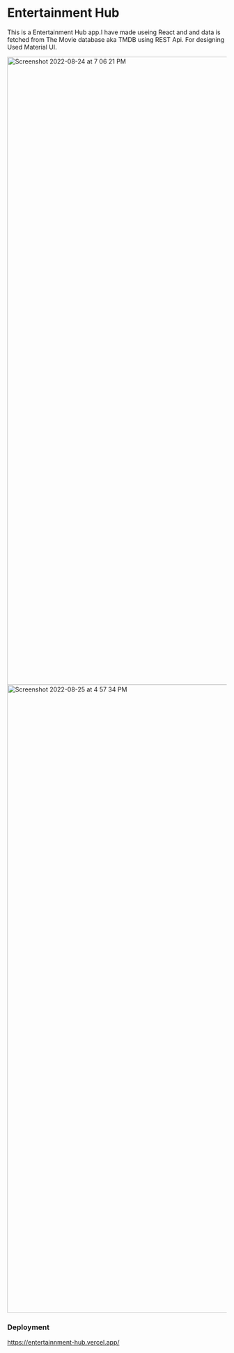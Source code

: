 
# Entertainment Hub 
This is a Entertainment Hub app.I have made useing React and and data is fetched from The Movie database aka TMDB using REST Api.
For designing Used Material UI.

<img width="1440" alt="Screenshot 2022-08-24 at 7 06 21 PM" src="https://user-images.githubusercontent.com/56698118/186432578-63de3226-6794-4765-ba93-8d1112521eaf.png">
<img width="1440" alt="Screenshot 2022-08-25 at 4 57 34 PM" src="https://user-images.githubusercontent.com/56698118/186656489-3a3b5bc7-a244-4dd1-82a9-17681728122a.png">

### Deployment
https://entertainnment-hub.vercel.app/
